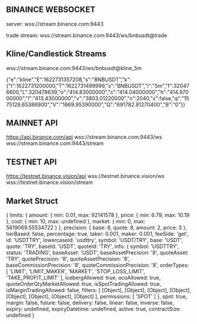 ## BINAINCE WEBSOCKET

server: wss://stream.binance.com:9443

trade stream: wss://stream.binance.com:9443/ws/bnbusdt@trade

## Kline/Candlestick Streams

wss://stream.binance.com:9443/ws/bnbusdt@kline_5m

{"e":"kline","E":1622731357208,"s":"BNBUSDT","k":{"t":1622731200000,"T":1622731499999,"s":"BNBUSDT","i":"5m","f":320476600,"L":320478639,"o":"414.83000000","c":"414.04000000","h":"414.97000000","l":"413.43000000","v":"3803.01220000","n":2040,"x":false,"q":"1575128.65386900","V":"1669.95390000","Q":"691782.81270400","B":"0"}}

## MAINNET API

https://api.binance.com/api
wss://stream.binance.com:9443/ws
wss://stream.binance.com:9443/stream

## TESTNET API

https://testnet.binance.vision/api
wss://testnet.binance.vision/ws
wss://testnet.binance.vision/stream

## Market Struct

{
limits: {
amount: { min: 0.01, max: 92141578 },
price: { min: 6.79, max: 10.19 },
cost: { min: 10, max: undefined },
market: { min: 0, max: 5619069.55534722 }
},
precision: { base: 8, quote: 8, amount: 2, price: 3 },
tierBased: false,
percentage: true,
taker: 0.001,
maker: 0.001,
feeSide: 'get',
id: 'USDTTRY',
lowercaseId: 'usdttry',
symbol: 'USDT/TRY',
base: 'USDT',
quote: 'TRY',
baseId: 'USDT',
quoteId: 'TRY',
info: {
symbol: 'USDTTRY',
status: 'TRADING',
baseAsset: 'USDT',
baseAssetPrecision: '8',
quoteAsset: 'TRY',
quotePrecision: '8',
quoteAssetPrecision: '8',
baseCommissionPrecision: '8',
quoteCommissionPrecision: '8',
orderTypes: [
'LIMIT',
'LIMIT_MAKER',
'MARKET',
'STOP_LOSS_LIMIT',
'TAKE_PROFIT_LIMIT'
],
icebergAllowed: true,
ocoAllowed: true,
quoteOrderQtyMarketAllowed: true,
isSpotTradingAllowed: true,
isMarginTradingAllowed: false,
filters: [
[Object], [Object],
[Object], [Object],
[Object], [Object],
[Object], [Object]
],
permissions: [ 'SPOT' ]
},
spot: true,
margin: false,
future: false,
delivery: false,
linear: false,
inverse: false,
expiry: undefined,
expiryDatetime: undefined,
active: true,
contractSize: undefined
}
